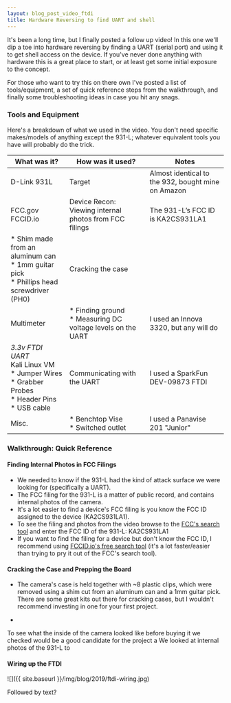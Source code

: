 ```yaml
---
layout: blog_post_video_ftdi
title: Hardware Reversing to find UART and shell
---
```


It's been a long time, but I finally posted a follow up video! In this one we'll dip a toe into hardware reversing by finding a UART (serial port) and using it to get shell access on the device. If you've never done anything with hardware this is a great place to start, or at least get some initial exposure to the concept. 

For those who want to try this on there own I've posted a list of tools/equipment, a set of quick reference steps from the walkthrough, and finally some troubleshooting ideas in case you hit any snags.

### Tools and Equipment

Here's a breakdown of what we used in the video. You don't need specific makes/models of anything except the 931-L; whatever equivalent tools you have will probably do the trick.

|What was it?|How was it used?| Notes|
|----------------|-------------|-------------|
|D-Link 931L | Target | Almost identical to the 932, bought mine on Amazon|
|FCC.gov<br>FCCID.io|Device Recon: Viewing internal photos from FCC filings|The 931-L’s FCC ID is KA2CS931LA1|
|* Shim made from an aluminum can<br>* 1mm guitar pick<br>* Phillips head screwdriver (PH0)|Cracking the case||
|Multimeter| * Finding ground<br>* Measuring DC voltage levels on the UART|I used an Innova 3320, but any will do|
|*3.3v FTDI UART<br>* Kali Linux VM<br>* Jumper Wires<br>*	Grabber Probes<br>*	Header Pins<br>* USB cable| Communicating with the UART|I used a SparkFun DEV-09873 FTDI|
|Misc. | * Benchtop Vise <br> * Switched outlet| I used a Panavise 201 "Junior"|

### Walkthrough: Quick Reference

#### Finding Internal Photos in FCC Filings

- We needed to know if the 931-L had the kind of attack surface we were looking for (specifically a UART).
- The FCC filing for the 931-L is a matter of public record, and contains internal photos of the camera.
- It's a lot easier to find a device's FCC filing is you know the FCC ID assigned to the device (KA2CS931LA1).
- To see the filing and photos from the video browse to the [FCC's search tool](https://www.fcc.gov/oet/ea/fccid) and enter the FCC ID of the 931-L: KA2CS931LA1
- If you want to find the filing for a device but don't know the FCC ID, I recommend using [FCCID.io's free search tool](https://fccid.io/search.php) (it's a lot faster/easier than trying to pry it out of the FCC's search tool).

#### Cracking the Case and Prepping the Board

- The camera's case is held together with ~8 plastic clips, which were removed using a shim cut from an aluminum can and a 1mm guitar pick. There are some great kits out there for cracking cases, but I wouldn't recommend investing in one for your first project.

- 


To see what the inside of the camera looked like before buying it we checked 
would be a good candidate for the project a We looked at internal photos of the 931-L to 




#### Wiring up the FTDI

![]({{ site.baseurl }}/img/blog/2019/ftdi-wiring.jpg)

Followed by text?
